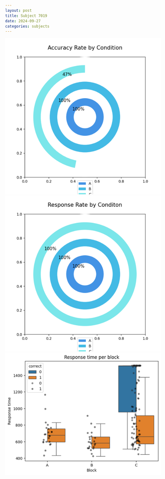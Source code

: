 ```yaml
---
layout: post
title: Subject 7019
date: 2024-09-27
categories: subjects
---
```


![](data/7019/run-1/7019_accuracy_rate.png)
![](data/7019/run-1/7019_response_rate.png)
![](data/7019/run-1/7019_rt.png)
